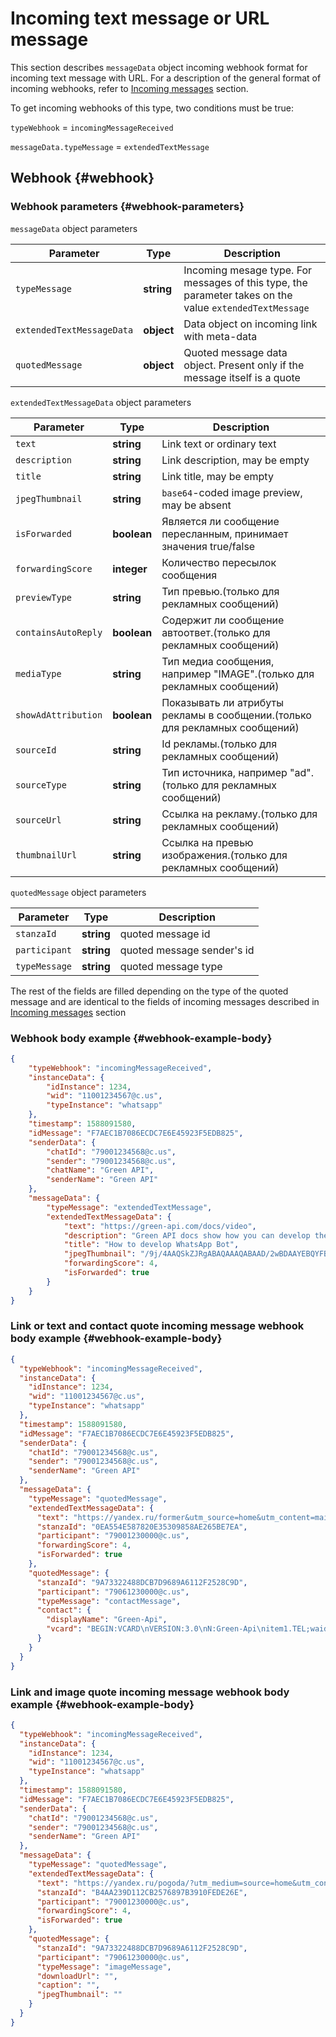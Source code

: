 # Incoming text message or URL message

This section describes `messageData` object incoming webhook format for incoming text message with URL. For a description of the general format of incoming webhooks, refer to [Incoming messages](Webhook-IncomingMessageReceived.md) section. 

To get incoming webhooks of this type, two conditions must be true:

`typeWebhook` = `incomingMessageReceived`

`messageData.typeMessage` = `extendedTextMessage`

## Webhook {#webhook}

### Webhook parameters {#webhook-parameters}

`messageData` object parameters

Parameter | Type | Description
----- | ----- | -----
`typeMessage` | **string** | Incoming mesage type. For messages of this type, the parameter takes on the value `extendedTextMessage`
`extendedTextMessageData` | **object** | Data object on incoming link with meta-data
`quotedMessage` | **object** | Quoted message data object. Present only if the message itself is a quote

`extendedTextMessageData` object parameters

Parameter | Type | Description
----- | ----- | -----
`text` | **string** | Link text or ordinary text
`description` | **string** | Link description, may be empty
`title` | **string** | Link title, may be empty
`jpegThumbnail` | **string** | `base64`-coded image preview, may be absent
`isForwarded` | **boolean** | Является ли сообщение пересланным, принимает значения true/false
`forwardingScore` | **integer** | Количество пересылок сообщения
`previewType` | **string** | Тип превью.(только для рекламных сообщений)
`containsAutoReply` | **boolean** | Содержит ли сообщение автоответ.(только для рекламных сообщений)
`mediaType` | **string** | Тип медиа сообщения, например "IMAGE".(только для рекламных сообщений)
`showAdAttribution` | **boolean** | Показывать ли атрибуты рекламы в сообщении.(только для рекламных сообщений)
`sourceId` | **string** | Id рекламы.(только для рекламных сообщений)
`sourceType` | **string** | Тип источника, например "ad".(только для рекламных сообщений)
`sourceUrl` | **string** | Ссылка на рекламу.(только для рекламных сообщений)
`thumbnailUrl` | **string** | Ссылка на превью изображения.(только для рекламных сообщений)


`quotedMessage` object parameters

| Parameter     | Type       | Description                          |
| ------------- | ---------- | ------------------------------------ |
| `stanzaId`    | **string** | quoted message id                    |
| `participant` | **string** | quoted message sender's id           |
| `typeMessage` | **string** | quoted message type                  |

The rest of the fields are filled depending on the type of the quoted message and are identical to the fields of incoming messages described in [Incoming messages](Webhook-IncomingMessageReceived.md) section

### Webhook body example {#webhook-example-body}

```json
{
    "typeWebhook": "incomingMessageReceived",
    "instanceData": {
        "idInstance": 1234,
        "wid": "11001234567@c.us",
        "typeInstance": "whatsapp"
    },
    "timestamp": 1588091580,
    "idMessage": "F7AEC1B7086ECDC7E6E45923F5EDB825",
    "senderData": {
        "chatId": "79001234568@c.us",
        "sender": "79001234568@c.us",
        "chatName": "Green API",
        "senderName": "Green API"
    },
    "messageData": {
        "typeMessage": "extendedTextMessage",
        "extendedTextMessageData": {
            "text": "https://green-api.com/docs/video",
            "description": "Green API docs show how you can develop the WhatsApp Bot",
            "title": "How to develop WhatsApp Bot",
            "jpegThumbnail": "/9j/4AAQSkZJRgABAQAAAQABAAD/2wBDAAYEBQYFBAYGBQYHBwYIChAKCgkJChQODwwQFxQYG==",
            "forwardingScore": 4,
            "isForwarded": true
        }
    }
}
```

### Link or text and contact quote incoming message webhook body example {#webhook-example-body}

```json
{
  "typeWebhook": "incomingMessageReceived",
  "instanceData": {
    "idInstance": 1234,
    "wid": "11001234567@c.us",
    "typeInstance": "whatsapp"
  },
  "timestamp": 1588091580,
  "idMessage": "F7AEC1B7086ECDC7E6E45923F5EDB825",
  "senderData": {
    "chatId": "79001234568@c.us",
    "sender": "79001234568@c.us",
    "senderName": "Green API"
  },
  "messageData": {
    "typeMessage": "quotedMessage",
    "extendedTextMessageData": {
      "text": "https://yandex.ru/former&utm_source=home&utm_content=main_informer&utm_term=main_number",
      "stanzaId": "0EA554E587820E35309858AE265BE7EA",
      "participant": "79001230000@c.us",
      "forwardingScore": 4,
      "isForwarded": true
    },
    "quotedMessage": {
      "stanzaId": "9A73322488DCB7D9689A6112F2528C9D",
      "participant": "79061230000@c.us",
      "typeMessage": "contactMessage",
      "contact": {
        "displayName": "Green-Api",
        "vcard": "BEGIN:VCARD\nVERSION:3.0\nN:Green-Api\nitem1.TEL;waid=79001230000\nitem1.X-ABLabel:Mobile\nEND:VCARD"
      }
    }
  }
}
```

###  Link and image quote incoming message webhook body example {#webhook-example-body}

```json
{
  "typeWebhook": "incomingMessageReceived",
  "instanceData": {
    "idInstance": 1234,
    "wid": "11001234567@c.us",
    "typeInstance": "whatsapp"
  },
  "timestamp": 1588091580,
  "idMessage": "F7AEC1B7086ECDC7E6E45923F5EDB825",
  "senderData": {
    "chatId": "79001234568@c.us",
    "sender": "79001234568@c.us",
    "senderName": "Green API"
  },
  "messageData": {
    "typeMessage": "quotedMessage",
    "extendedTextMessageData": {
      "text": "https://yandex.ru/pogoda/?utm_medium=source=home&utm_content=main_informer&utm_term=main_number",
      "stanzaId": "B4AA239D112CB2576897B3910FEDE26E",
      "participant": "79001230000@c.us",
      "forwardingScore": 4,
      "isForwarded": true
    },
    "quotedMessage": {
      "stanzaId": "9A73322488DCB7D9689A6112F2528C9D",
      "participant": "79061230000@c.us",
      "typeMessage": "imageMessage",
      "downloadUrl": "",
      "caption": "",
      "jpegThumbnail": ""
    }
  }
}
```
